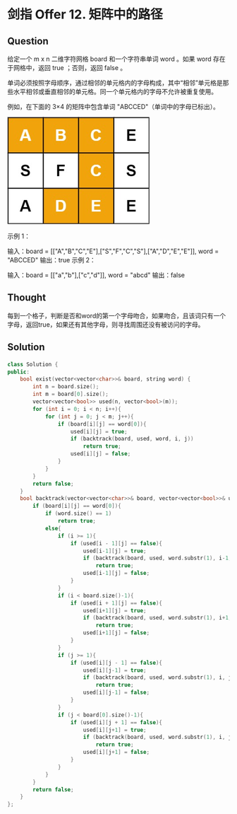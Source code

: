 # 剑指 Offer 12. 矩阵中的路径

## Question
给定一个 m x n 二维字符网格 board 和一个字符串单词 word 。如果 word 存在于网格中，返回 true ；否则，返回 false 。

单词必须按照字母顺序，通过相邻的单元格内的字母构成，其中“相邻”单元格是那些水平相邻或垂直相邻的单元格。同一个单元格内的字母不允许被重复使用。

 

例如，在下面的 3×4 的矩阵中包含单词 "ABCCED"（单词中的字母已标出）。

![image](../img/word2.jpg "")

 

示例 1：

输入：board = [["A","B","C","E"],["S","F","C","S"],["A","D","E","E"]], word = "ABCCED"
输出：true
示例 2：

输入：board = [["a","b"],["c","d"]], word = "abcd"
输出：false

## Thought
每到一个格子，判断是否和word的第一个字母吻合，如果吻合，且该词只有一个字母，返回true，如果还有其他字母，则寻找周围还没有被访问的字母。

## Solution

```C++
class Solution {
public:
    bool exist(vector<vector<char>>& board, string word) {
        int n = board.size();
        int m = board[0].size();
        vector<vector<bool>> used(n, vector<bool>(m));
        for (int i = 0; i < n; i++){
            for (int j = 0; j < m; j++){
                if (board[i][j] == word[0]){
                    used[i][j] = true;
                    if (backtrack(board, used, word, i, j))
                        return true;
                    used[i][j] = false;
                }
            }
        }
        return false;
    }
    bool backtrack(vector<vector<char>>& board, vector<vector<bool>>& used, string word, int i, int j){
        if (board[i][j] == word[0]){
            if (word.size() == 1)
                return true;
            else{
                if (i >= 1){
                    if (used[i - 1][j] == false){
                        used[i-1][j] = true;
                        if (backtrack(board, used, word.substr(1), i-1, j))
                            return true;
                        used[i-1][j] = false;
                    }
                }
                if (i < board.size()-1){
                    if (used[i + 1][j] == false){
                        used[i+1][j] = true;
                        if (backtrack(board, used, word.substr(1), i+1, j))
                            return true;
                        used[i+1][j] = false;
                    }
                }
                if (j >= 1){
                    if (used[i][j - 1] == false){
                        used[i][j-1] = true;
                        if (backtrack(board, used, word.substr(1), i, j - 1))
                            return true;
                        used[i][j-1] = false;
                    }
                }
                if (j < board[0].size()-1){
                    if (used[i][j + 1] == false){
                        used[i][j+1] = true;
                        if (backtrack(board, used, word.substr(1), i, j + 1))
                            return true;
                        used[i][j+1] = false;
                    }
                }
            }
        }
        return false;
    }
};
```